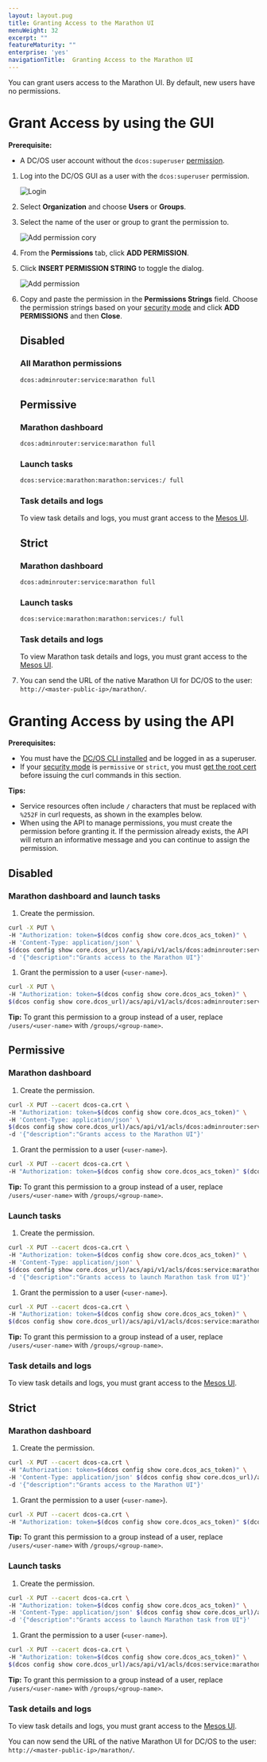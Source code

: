 ```yaml
---
layout: layout.pug
title: Granting Access to the Marathon UI
menuWeight: 32
excerpt: ""
featureMaturity: ""
enterprise: 'yes'
navigationTitle:  Granting Access to the Marathon UI
---
```


You can grant users access to the Marathon UI. By default, new users have no permissions.

# <a name="services-access-via-ui"></a>Grant Access by using the GUI

**Prerequisite:** 

- A DC/OS user account without the `dcos:superuser` [permission](/docs/1.9/security/users-groups/).

1.  Log into the DC/OS GUI as a user with the `dcos:superuser` permission.

    ![Login](/docs/1.9/img/gui-installer-login-ee.gif)

1.  Select **Organization** and choose **Users** or **Groups**.

1.  Select the name of the user or group to grant the permission to.

    ![Add permission cory](/docs/1.9/img/services-tab-user.png)

1.  From the **Permissions** tab, click **ADD PERMISSION**.

1.  Click **INSERT PERMISSION STRING** to toggle the dialog.

    ![Add permission](/docs/1.9/img/services-tab-user3.png)

1.  Copy and paste the permission in the **Permissions Strings** field. Choose the permission strings based on your [security mode](/docs/1.9/overview/security/security-modes/) and click **ADD PERMISSIONS** and then **Close**.

    ## Disabled
    
    ### All Marathon permissions
 
    ```bash
    dcos:adminrouter:service:marathon full
    ```
    
    ## Permissive
    
    ### Marathon dashboard
    
    ```bash
    dcos:adminrouter:service:marathon full
    ```
       
    ### Launch tasks
    
    ```bash
    dcos:service:marathon:marathon:services:/ full
    ```
    
    ### Task details and logs
    To view task details and logs, you must grant access to the [Mesos UI](/docs/1.9/security/gui-permissions/mesos-ui/).   

    ## Strict
    
    ### Marathon dashboard
    
    ```bash
    dcos:adminrouter:service:marathon full
    ```
       
    ### Launch tasks
    
    ```bash
    dcos:service:marathon:marathon:services:/ full
    ```
    
    ### Task details and logs
    To view Marathon task details and logs, you must grant access to the [Mesos UI](/docs/1.9/security/gui-permissions/mesos-ui/).
 
1.  You can send the URL of the native Marathon UI for DC/OS to the user: `http://<master-public-ip>/marathon/`.

# <a name="services-access-via-api"></a>Granting Access by using the API

**Prerequisites:** 

- You must have the [DC/OS CLI installed](/docs/1.9/cli/install/) and be logged in as a superuser.
- If your [security mode](/docs/1.9/overview/security/security-modes/) is `permissive` or `strict`, you must [get the root cert](/docs/1.9/networking/tls-ssl/get-cert/) before issuing the curl commands in this section. 

**Tips:** 

- Service resources often include `/` characters that must be replaced with `%252F` in curl requests, as shown in the examples below.
- When using the API to manage permissions, you must create the permission before granting it. If the permission already exists, the API will return an informative message and you can continue to assign the permission.


## Disabled

### Marathon dashboard and launch tasks

1.  Create the permission.

   ```bash
   curl -X PUT \
   -H "Authorization: token=$(dcos config show core.dcos_acs_token)" \
   -H 'Content-Type: application/json' \
   $(dcos config show core.dcos_url)/acs/api/v1/acls/dcos:adminrouter:service:marathon \
   -d '{"description":"Grants access to the Marathon UI"}'
   ```
   
1.  Grant the permission to a user (`<user-name>`).

   ```bash
   curl -X PUT \
   -H "Authorization: token=$(dcos config show core.dcos_acs_token)" \
   $(dcos config show core.dcos_url)/acs/api/v1/acls/dcos:adminrouter:service:marathon/users/<user-name>/full
   ```
   
   **Tip:** To grant this permission to a group instead of a user, replace `/users/<user-name>` with `/groups/<group-name>`. 

## Permissive

### Marathon dashboard 

1.  Create the permission.

   ```bash
   curl -X PUT --cacert dcos-ca.crt \
   -H "Authorization: token=$(dcos config show core.dcos_acs_token)" \
   -H 'Content-Type: application/json' \
   $(dcos config show core.dcos_url)/acs/api/v1/acls/dcos:adminrouter:service:marathon \
   -d '{"description":"Grants access to the Marathon UI"}'
   ```
   
1.  Grant the permission to a user (`<user-name>`).

   ```bash
   curl -X PUT --cacert dcos-ca.crt \
   -H "Authorization: token=$(dcos config show core.dcos_acs_token)" $(dcos config show core.dcos_url)/acs/api/v1/acls/dcos:adminrouter:service:marathon/users/<user-name>/full
   ```
   
   **Tip:** To grant this permission to a group instead of a user, replace `/users/<user-name>` with `/groups/<group-name>`. 
         
### Launch tasks


1.  Create the permission.

   ```bash
   curl -X PUT --cacert dcos-ca.crt \
   -H "Authorization: token=$(dcos config show core.dcos_acs_token)" \
   -H 'Content-Type: application/json' \
   $(dcos config show core.dcos_url)/acs/api/v1/acls/dcos:service:marathon:marathon:services:%252F \
   -d '{"description":"Grants access to launch Marathon task from UI"}'
   ```
   
1.  Grant the permission to a user (`<user-name>`).

   ```bash
   curl -X PUT --cacert dcos-ca.crt \
   -H "Authorization: token=$(dcos config show core.dcos_acs_token)" \
   $(dcos config show core.dcos_url)/acs/api/v1/acls/dcos:service:marathon:marathon:services:%252F/full
   ```
   
   **Tip:** To grant this permission to a group instead of a user, replace `/users/<user-name>` with `/groups/<group-name>`. 
       

### Task details and logs
To view task details and logs, you must grant access to the [Mesos UI](/docs/1.9/security/gui-permissions/mesos-ui/).

## Strict

### Marathon dashboard 

1.  Create the permission.

   ```bash
   curl -X PUT --cacert dcos-ca.crt \
   -H "Authorization: token=$(dcos config show core.dcos_acs_token)" \
   -H 'Content-Type: application/json' $(dcos config show core.dcos_url)/acs/api/v1/acls/dcos:adminrouter:service:marathon \
   -d '{"description":"Grants access to the Marathon UI"}'
   ```
   
1.  Grant the permission to a user (`<user-name>`).

   ```bash
   curl -X PUT --cacert dcos-ca.crt \
   -H "Authorization: token=$(dcos config show core.dcos_acs_token)" $(dcos config show core.dcos_url)/acs/api/v1/acls/dcos:adminrouter:service:marathon/users/<user-name>/full
   ```
   
   **Tip:** To grant this permission to a group instead of a user, replace `/users/<user-name>` with `/groups/<group-name>`. 
         
### Launch tasks


1.  Create the permission.

   ```bash
   curl -X PUT --cacert dcos-ca.crt \
   -H "Authorization: token=$(dcos config show core.dcos_acs_token)" \
   -H 'Content-Type: application/json' $(dcos config show core.dcos_url)/acs/api/v1/acls/dcos:service:marathon:marathon:services:%252F \
   -d '{"description":"Grants access to launch Marathon task from UI"}'
   ```
   
1.  Grant the permission to a user (`<user-name>`).

   ```bash
   curl -X PUT --cacert dcos-ca.crt \
   -H "Authorization: token=$(dcos config show core.dcos_acs_token)" \
   $(dcos config show core.dcos_url)/acs/api/v1/acls/dcos:service:marathon:marathon:services:%252F/full
   ```
   
   **Tip:** To grant this permission to a group instead of a user, replace `/users/<user-name>` with `/groups/<group-name>`. 

### Task details and logs
To view task details and logs, you must grant access to the [Mesos UI](/docs/1.9/security/gui-permissions/mesos-ui/).

You can now send the URL of the native Marathon UI for DC/OS to the user: `http://<master-public-ip>/marathon/`.